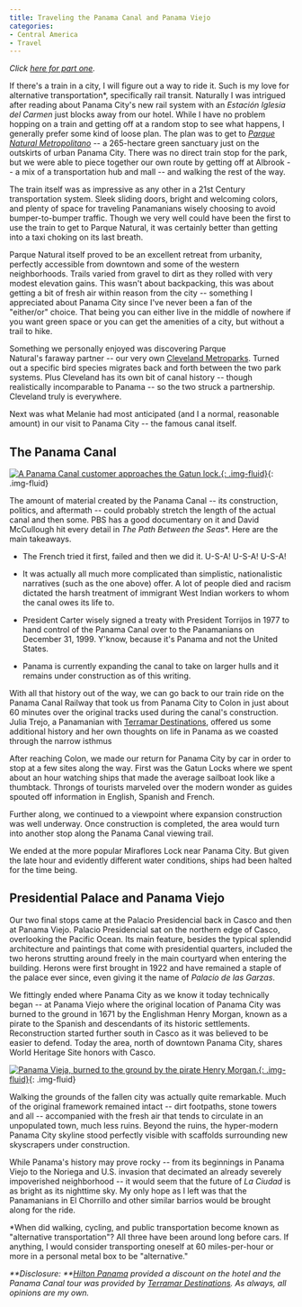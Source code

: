 ```yaml
---
title: Traveling the Panama Canal and Panama Viejo
categories:
- Central America
- Travel
---
```


_Click [here for part one](https://withoutapath.com/panama-city-casco-travel/)._

If there's a train in a city, I will figure out a way to ride it. Such is my love for alternative transportation*, specifically rail transit. Naturally I was intrigued after reading about Panama City's new rail system with an _Estación Iglesia del Carmen_ just blocks away from our hotel. While I have no problem hopping on a train and getting off at a random stop to see what happens, I generally prefer some kind of loose plan. The plan was to get to [_Parque Natural Metropolitano_](http://www.parquemetropolitano.org/) -- a 265-hectare green sanctuary just on the outskirts of urban Panama City. There was no direct train stop for the park, but we were able to piece together our own route by getting off at Albrook -- a mix of a transportation hub and mall -- and walking the rest of the way.

The train itself was as impressive as any other in a 21st Century transportation system. Sleek sliding doors, bright and welcoming colors, and plenty of space for traveling Panamanians wisely choosing to avoid bumper-to-bumper traffic. Though we very well could have been the first to use the train to get to Parque Natural, it was certainly better than getting into a taxi choking on its last breath.

Parque Natural itself proved to be an excellent retreat from urbanity, perfectly accessible from downtown and some of the western neighborhoods. Trails varied from gravel to dirt as they rolled with very modest elevation gains. This wasn't about backpacking, this was about getting a bit of fresh air within reason from the city -- something I appreciated about Panama City since I've never been a fan of the "either/or" choice. That being you can either live in the middle of nowhere if you want green space or you can get the amenities of a city, but without a trail to hike.

Something we personally enjoyed was discovering Parque Natural's faraway partner -- our very own [Cleveland Metroparks](http://www.clevelandmetroparks.com). Turned out a specific bird species migrates back and forth between the two park systems. Plus Cleveland has its own bit of canal history -- though realistically incomparable to Panama -- so the two struck a partnership. Cleveland truly is everywhere.

Next was what Melanie had most anticipated (and I a normal, reasonable amount) in our visit to Panama City -- the famous canal itself.

## **The Panama Canal**

[![A Panama Canal customer approaches the Gatun lock.](https://withoutapath.com/wp-content/uploads/2015/05/Panama-Canal-JoeBaur-1024x683.jpg){: .img-fluid}](https://withoutapath.com/wp-content/uploads/2015/05/Panama-Canal-JoeBaur.jpg){: .img-fluid}

The amount of material created by the Panama Canal -- its construction, politics, and aftermath -- could probably stretch the length of the actual canal and then some. PBS has a good documentary on it and David McCullough hit every detail in _The Path Between the Seas_*. Here are the main takeaways.

 	
  * The French tried it first, failed and then we did it. U-S-A! U-S-A! U-S-A!

 	
  * It was actually all much more complicated than simplistic, nationalistic narratives (such as the one above) offer. A lot of people died and racism dictated the harsh treatment of immigrant West Indian workers to whom the canal owes its life to.

 	
  * President Carter wisely signed a treaty with President Torrijos in 1977 to hand control of the Panama Canal over to the Panamanians on December 31, 1999. Y'know, because it's Panama and not the United States.

 	
  * Panama is currently expanding the canal to take on larger hulls and it remains under construction as of this writing.

With all that history out of the way, we can go back to our train ride on the Panama Canal Railway that took us from Panama City to Colon in just about 60 minutes over the original tracks used during the canal's construction. Julia Trejo, a Panamanian with [Terramar Destinations](http://www.terramardestinations.com/), offered us some additional history and her own thoughts on life in Panama as we coasted through the narrow isthmus

After reaching Colon, we made our return for Panama City by car in order to stop at a few sites along the way. First was the Gatun Locks where we spent about an hour watching ships that made the average sailboat look like a thumbtack. Throngs of tourists marveled over the modern wonder as guides spouted off information in English, Spanish and French.

Further along, we continued to a viewpoint where expansion construction was well underway. Once construction is completed, the area would turn into another stop along the Panama Canal viewing trail.

We ended at the more popular Miraflores Lock near Panama City. But given the late hour and evidently different water conditions, ships had been halted for the time being.

## **Presidential Palace and Panama Viejo**

Our two final stops came at the Palacio Presidencial back in Casco and then at Panama Viejo. Palacio Presidencial sat on the northern edge of Casco, overlooking the Pacific Ocean. Its main feature, besides the typical splendid architecture and paintings that come with presidential quarters, included the two herons strutting around freely in the main courtyard when entering the building. Herons were first brought in 1922 and have remained a staple of the palace ever since, even giving it the name of _Palacio de las Garzas_.

We fittingly ended where Panama City as we know it today technically began -- at Panama Viejo where the original location of Panama City was burned to the ground in 1671 by the Englishman Henry Morgan, known as a pirate to the Spanish and descendants of its historic settlements. Reconstruction started further south in Casco as it was believed to be easier to defend. Today the area, north of downtown Panama City, shares World Heritage Site honors with Casco.

[![Panama Vieja, burned to the ground by the pirate Henry Morgan.](/wp-content/uploads/2015/05/_d_improd_/Panama-Viejo-Skyline-JoeBaur-1024x683_f_improf_672x448.jpg){: .img-fluid}](https://withoutapath.com/wp-content/uploads/2015/05/Panama-Viejo-Skyline-JoeBaur.jpg){: .img-fluid}

Walking the grounds of the fallen city was actually quite remarkable. Much of the original framework remained intact -- dirt footpaths, stone towers and all -- accompanied with the fresh air that tends to circulate in an unpopulated town, much less ruins. Beyond the ruins, the hyper-modern Panama City skyline stood perfectly visible with scaffolds surrounding new skyscrapers under construction.

While Panama's history may prove rocky -- from its beginnings in Panama Viejo to the Noriega and U.S. invasion that decimated an already severely impoverished neighborhood -- it would seem that the future of _La Ciudad_ is as bright as its nighttime sky. My only hope as I left was that the Panamanians in El Chorrillo and other similar barrios would be brought along for the ride.

*When did walking, cycling, and public transportation become known as "alternative transportation"? All three have been around long before cars. If anything, I would consider transporting oneself at 60 miles-per-hour or more in a personal metal box to be "alternative."

_**Disclosure: **[Hilton Panama](http://www3.hilton.com/en/hotels/panama/hilton-panama-PTYHFHH/index.html) provided a discount on the hotel and the Panama Canal tour was provided by [Terramar Destinations](http://www.terramardestinations.com/). As always, all opinions are my own._
